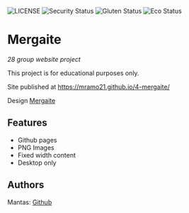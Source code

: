 ![LICENSE](https://img.shields.io/badge/license-MIT-blue.svg?style=flat-square)
![Security Status](https://img.shields.io/security-headers?label=Security&url=https%3A%2F%2Fgithub.com&style=flat-square)
![Gluten Status](https://img.shields.io/badge/Gluten-Free-green.svg)
![Eco Status](https://img.shields.io/badge/ECO-Friendly-green.svg)

# Mergaite

_28 group website project_

This project is for educational purposes only.

Site published at https://mramo21.github.io/4-mergaite/

Design [Mergaite](https://cdn.discordapp.com/attachments/648536139677958156/648860692459290634/unknown.png)


## Features
- Github pages
- PNG Images
- Fixed width content
- Desktop only

## Authors

Mantas: [Github](https://github.com/mramo21)